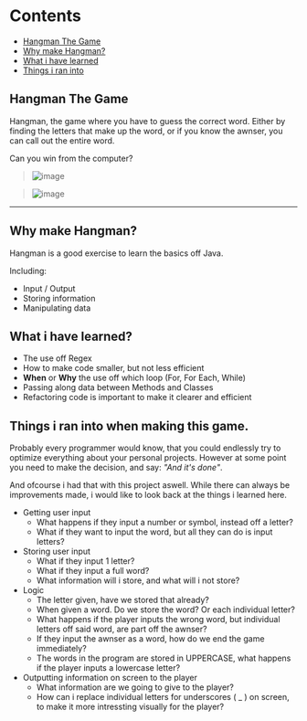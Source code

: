# Contents
- [Hangman The Game](#hangman-the-game) 
- [Why make Hangman?](#why-make-hangman)
- [What i have learned](#what-are-some-things-i-have-learned-making-hangman)
- [Things i ran into](#things-i-ran-into-when-making-this-game)

## Hangman The Game

Hangman, the game where you have to guess the correct word. Either by finding the letters that make up the word, or if you know the awnser, you can call out the entire word.

Can you win from the computer?

> ![image](https://github.com/user-attachments/assets/c9eec9aa-22e0-4eb5-b56d-c8a468ef4a23)

> ![image](https://github.com/user-attachments/assets/9be07e9a-4f5f-420c-81aa-79644250907a)

---

## Why make Hangman?

Hangman is a good exercise to learn the basics off Java.

Including:
  - Input / Output
  - Storing information
  - Manipulating data

## What i have learned?

  - The use off Regex
  - How to make code smaller, but not less efficient
  - **When** or **Why** the use off which loop (For, For Each, While)
  - Passing along data between Methods and Classes
  - Refactoring code is important to make it clearer and efficient


## Things i ran into when making this game.

Probably every programmer would know, that you could endlessly try to optimize everything about your personal projects.
However at some point you need to make the decision, and say: *"And it's done"*.

And ofcourse i had that with this project aswell. While there can always be improvements made, i would like to look back at the things i learned here.

  - Getting user input
    - What happens if they input a number or symbol, instead off a letter?
    - What if they want to input the word, but all they can do is input letters? 
  - Storing user input
    - What if they input 1 letter?
    - What if they input a full word?
    - What information will i store, and what will i not store?
  - Logic
    - The letter given, have we stored that already?
    - When given a word. Do we store the word? Or each individual letter?
    - What happens if the player inputs the wrong word, but individual letters off said word, are part off the awnser?
    - If they input the awnser as a word, how do we end the game immediately?
    - The words in the program are stored in UPPERCASE, what happens if the player inputs a lowercase letter?
  - Outputting information on screen to the player
    - What information are we going to give to the player?
    - How can i replace individual letters for underscores ( _ ) on screen, to make it more intressting visually for the player?
